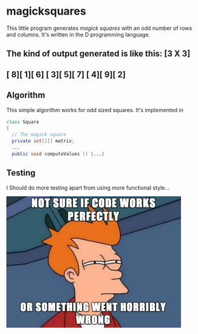 # magicksquares

This little program generates *magick squares* with an odd number of rows and columns.
It's written in the D programming language.

The kind of output generated is like this:
[3 X 3]
---------------------------
[   8][   1][   6]
[   3][   5][   7]
[   4][   9][   2]
---------------------------

## Algorithm

This simple algorithm works for odd sized squares. It's implemented in

```D
class Square
{
  // The magick square
  private int[][] matrix;
  ...
  public void computeValues () {...}
```

## Testing

I Should do more testing apart from using more functional style...

![Should I...](images/testfrytest.jpg)
